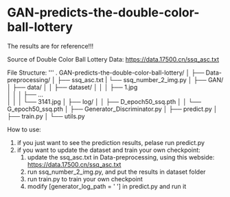 # GAN-predicts-the-double-color-ball-lottery

The results are for reference!!!

Source of Double Color Ball Lottery Data: https://data.17500.cn/ssq_asc.txt

File Structure:
'''
.
GAN-predicts-the-double-color-ball-lottery/
│
├── Data-preprocessing/
│   ├── ssq_asc.txt
|   └── ssq_number_2_img.py
│
├── GAN/
│   ├── data/
│   │   ├── dataset/
│   │   │   ├── 1.jpg   
│   │   │   ├── ...   
│   │   │   └── 3141.jpg
│   ├── log/
│   │   ├── D_epoch50_ssq.pth
│   │   └── G_epoch50_ssq.pth
│   ├── Generator_Discriminator.py
│   ├── predict.py
│   ├── train.py
│   └── utils.py

How to use:
1. if you just want to see the prediction results, pelase run predict.py
2. if you want to update the dataset and train your own checkpoint:
   1)  update the ssq_asc.txt in Data-preprocessing, using this webside: https://data.17500.cn/ssq_asc.txt
   2)  run ssq_number_2_img.py, and put the results in dataset folder
   3)  run train.py to train your own checkpoint
   4)  modify [generator_log_path = ' '] in predict.py and run it
